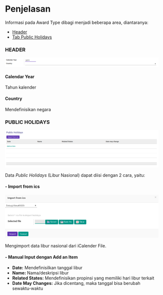 # Penjelasan

Informasi pada Award Type dibagi menjadi beberapa area, diantaranya:

* [Header](#bagian-header)
* [Tab Public Holidays](#bagian-details)

### <a name="bagian-header">HEADER</a>

![](../../img/public-holidays/header.png)

#### <a name="field-year">Calendar Year</a>

Tahun kalender

#### <a name="field-country-id">Country</a>

Mendefinisikan negara

### <a name="bagian-details">PUBLIC HOLIDAYS</a>

![](../../img/public-holidays/details.png)

Data *Public Holidays* (Libur Nasional) dapat diisi dengan 2 cara, yaitu:

#### - <a name="field-button-import">Import from ics</a>

![](../../img/public-holidays/import-ics-form.png)

Mengimport data libur nasional dari iCalender File.

#### - <a name="field-button-manual">Manual Input dengan **Add an Item**</a>
  - **Date:** Mendefinisilkan tanggal libur
  - **Name:** Nama/deskripsi libur
  - **Related States:** Mendefinisikan propinsi yang memiliki hari libur terkait
  - **Date May Changes:** Jika dicentang, maka tanggal bisa berubah sewaktu-waktu
